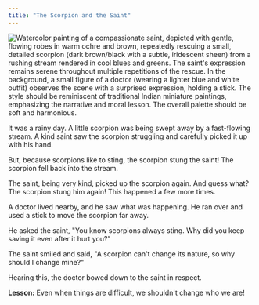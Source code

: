 ```yaml
---
title: "The Scorpion and the Saint"
---
```

![Watercolor painting of a compassionate saint, depicted with gentle, flowing robes in warm ochre and brown, repeatedly rescuing a small, detailed scorpion (dark brown/black with a subtle, iridescent sheen) from a rushing stream rendered in cool blues and greens.  The saint's expression remains serene throughout multiple repetitions of the rescue. In the background, a small figure of a doctor (wearing a lighter blue and white outfit) observes the scene with a surprised expression, holding a stick.  The style should be reminiscent of traditional Indian miniature paintings, emphasizing the narrative and moral lesson. The overall palette should be soft and harmonious.](/images/image_the-scorpion-and-the-saint0.png)

It was a rainy day. A little scorpion was being swept away by a fast-flowing stream.  A kind saint saw the scorpion struggling and carefully picked it up with his hand. 

But, because scorpions like to sting, the scorpion stung the saint!  The scorpion fell back into the stream. 

The saint, being very kind, picked up the scorpion again.  And guess what? The scorpion stung him again! This happened a few more times.

A doctor lived nearby, and he saw what was happening. He ran over and used a stick to move the scorpion far away.  

He asked the saint, "You know scorpions always sting. Why did you keep saving it even after it hurt you?" 

The saint smiled and said, "A scorpion can't change its nature, so why should I change mine?" 

Hearing this, the doctor bowed down to the saint in respect.

**Lesson:**  Even when things are difficult, we shouldn't change who we are!
